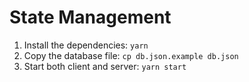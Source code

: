 # State Management

1. Install the dependencies: `yarn`
1. Copy the database file: `cp db.json.example db.json`
1. Start both client and server: `yarn start`
